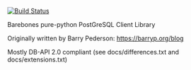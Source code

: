 [![Build Status](https://travis-ci.org/d33tah/py-bpgsql.svg)](https://travis-ci.org/d33tah/py-bpgsql)

Barebones pure-python PostGreSQL Client Library

Originally written by Barry Pederson: https://barryp.org/blog

Mostly DB-API 2.0 compliant
    (see docs/differences.txt and docs/extensions.txt)

